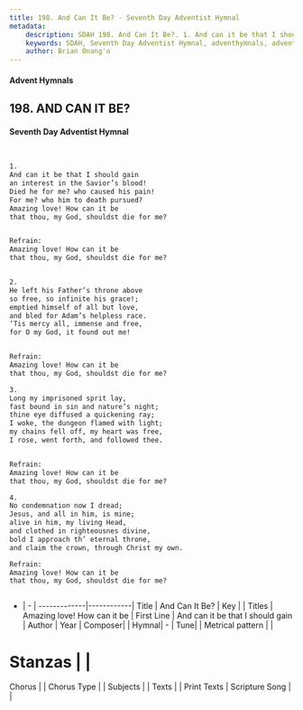 ```yaml
---
title: 198. And Can It Be? - Seventh Day Adventist Hymnal
metadata:
    description: SDAH 198. And Can It Be?. 1. And can it be that I should gain an interest in the Savior’s blood! Died he for me? who caused his pain! For me? who him to death pursued? Amazing love! How can it be that thou, my God, shouldst die for me? 
    keywords: SDAH, Seventh Day Adventist Hymnal, adventhymnals, advent hymnals, And Can It Be?, And can it be that I should gain ,Amazing love! How can it be
    author: Brian Onang'o
---
```


#### Advent Hymnals
## 198. AND CAN IT BE?
#### Seventh Day Adventist Hymnal

```txt


1.
And can it be that I should gain
an interest in the Savior’s blood!
Died he for me? who caused his pain!
For me? who him to death pursued?
Amazing love! How can it be
that thou, my God, shouldst die for me?


Refrain:
Amazing love! How can it be
that thou, my God, shouldst die for me?


2.
He left his Father’s throne above
so free, so infinite his grace!;
emptied himself of all but love,
and bled for Adam’s helpless race.
‘Tis mercy all, immense and free,
for O my God, it found out me!


Refrain:
Amazing love! How can it be
that thou, my God, shouldst die for me?

3.
Long my imprisoned sprit lay,
fast bound in sin and nature’s night;
thine eye diffused a quickening ray;
I woke, the dungeon flamed with light;
my chains fell off, my heart was free,
I rose, went forth, and followed thee.


Refrain:
Amazing love! How can it be
that thou, my God, shouldst die for me?

4.
No condemnation now I dread;
Jesus, and all in him, is mine;
alive in him, my living Head,
and clothed in righteousnes divine,
bold I approach th’ eternal throne,
and claim the crown, through Christ my own.

Refrain:
Amazing love! How can it be
that thou, my God, shouldst die for me?



```

- |   -  |
-------------|------------|
Title | And Can It Be? |
Key |  |
Titles | Amazing love! How can it be |
First Line | And can it be that I should gain |
Author | 
Year | 
Composer|  |
Hymnal|  - |
Tune|  |
Metrical pattern | |
# Stanzas |  |
Chorus |  |
Chorus Type |  |
Subjects |  |
Texts |  |
Print Texts | 
Scripture Song |  |
  
